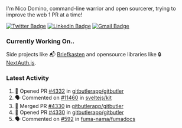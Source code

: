 
I'm Nico Domino, command-line warrior and open sourcerer, trying to improve the web 1 PR at a time!

[![Twitter Badge](https://img.shields.io/badge/-@ndom91-1ca0f1?style=flat-square&labelColor=1ca0f1&logo=twitter&logoColor=white&link=https://twitter.com/ndom91)](https://twitter.com/ndom91) [![Linkedin Badge](https://img.shields.io/badge/-ndom91-blue?style=flat-square&logo=Linkedin&logoColor=white&link=https://www.linkedin.com/in/ndom91/)](https://www.linkedin.com/in/ndom91/) [![Gmail Badge](https://img.shields.io/badge/-yo@ndo.dev-c14438?style=flat-square&logo=mail.ru&logoColor=white&link=mailto:yo@ndo.dev)](mailto:yo@ndo.dev)

### Currently Working On..

Side projects like 📬 [Briefkasten](https://briefkastenhq.com) and opensource libraries like 🔒 [NextAuth.js](https://github.com/nextauthjs/next-auth).

<!--START_SECTION_PROFILE_VIEWS:readme-info-->
<!--END_SECTION_PROFILE_VIEWS:readme-info-->

<!--START_SECTION_DAILY_COMMIT:readme-info-->
<!--END_SECTION_DAILY_COMMIT:readme-info-->

<!--START_SECTION_WEEKLY_COMMIT:readme-info-->
<!--END_SECTION_WEEKLY_COMMIT:readme-info-->

### Latest Activity

<!--START_SECTION:activity-->
1. 💪 Opened PR [#4332](https://github.com/gitbutlerapp/gitbutler/pull/4332) in [gitbutlerapp/gitbutler](https://github.com/gitbutlerapp/gitbutler)
2. 🗣 Commented on [#11460](https://github.com/sveltejs/kit/issues/11460#issuecomment-2222723399) in [sveltejs/kit](https://github.com/sveltejs/kit)
3. 🎉 Merged PR [#4330](https://github.com/gitbutlerapp/gitbutler/pull/4330) in [gitbutlerapp/gitbutler](https://github.com/gitbutlerapp/gitbutler)
4. 💪 Opened PR [#4330](https://github.com/gitbutlerapp/gitbutler/pull/4330) in [gitbutlerapp/gitbutler](https://github.com/gitbutlerapp/gitbutler)
5. 🗣 Commented on [#592](https://github.com/fuma-nama/fumadocs/issues/592#issuecomment-2222523652) in [fuma-nama/fumadocs](https://github.com/fuma-nama/fumadocs)
<!--END_SECTION:activity-->
